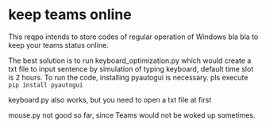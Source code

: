 # keep teams online 

This reqpo intends to store codes of regular operation of Windows bla bla to keep your teams status online.

The best solution is to run keyboard_optimization.py which would create a txt file to input sentence by simulation of typing keyboard, default time slot is 2 hours.
To run the code, installing pyautogui is necessary. pls execute `pip install pyautogui` 

keyboard.py also works, but you need to open a txt file at first

mouse.py not good so far, since Teams would not be woked up sometimes.


